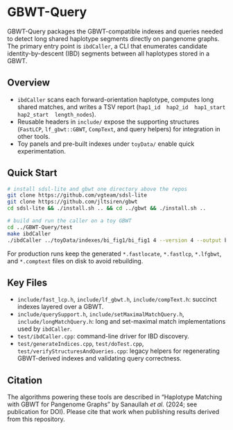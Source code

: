 # GBWT-Query

GBWT-Query packages the GBWT-compatible indexes and queries needed to detect long shared haplotype segments directly on pangenome graphs. The primary entry point is `ibdCaller`, a CLI that enumerates candidate identity-by-descent (IBD) segments between all haplotypes stored in a GBWT.

## Overview
- `ibdCaller` scans each forward-orientation haplotype, computes long shared matches, and writes a TSV report (`hap1_id  hap2_id  hap1_start  hap2_start  length_nodes`).
- Reusable headers in `include/` expose the supporting structures (`FastLCP`, `lf_gbwt::GBWT`, `CompText`, and query helpers) for integration in other tools.
- Toy panels and pre-built indexes under `toyData/` enable quick experimentation.

## Quick Start
```bash
# install sdsl-lite and gbwt one directory above the repos
git clone https://github.com/vgteam/sdsl-lite
git clone https://github.com/jltsiren/gbwt
cd sdsl-lite && ./install.sh .. && cd ../gbwt && ./install.sh ..

# build and run the caller on a toy GBWT
cd ../GBWT-Query/test
make ibdCaller
./ibdCaller ../toyData/indexes/bi_fig1/bi_fig1 4 --version 4 --output bi_fig1_ibd.tsv --verbose
```
For production runs keep the generated `*.fastlocate`, `*.fastlcp`, `*.lfgbwt`, and `*.comptext` files on disk to avoid rebuilding.

## Key Files
- `include/fast_lcp.h`, `include/lf_gbwt.h`, `include/compText.h`: succinct indexes layered over a GBWT.
- `include/querySupport.h`, `include/setMaximalMatchQuery.h`, `include/longMatchQuery.h`: long and set-maximal match implementations used by `ibdCaller`.
- `test/ibdCaller.cpp`: command-line driver for IBD discovery.
- `test/generateIndices.cpp`, `test/doTest.cpp`, `test/verifyStructuresAndQueries.cpp`: legacy helpers for regenerating GBWT-derived indexes and validating query correctness.

## Citation
The algorithms powering these tools are described in “Haplotype Matching with GBWT for Pangenome Graphs” by Sanaullah *et al.* (2024; see publication for DOI). Please cite that work when publishing results derived from this repository.
